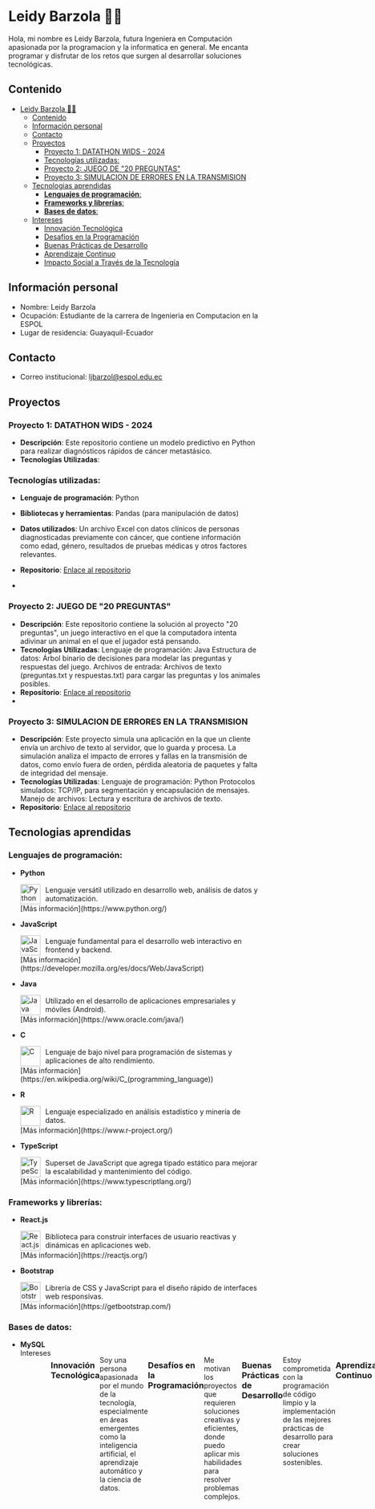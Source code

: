 # Leidy Barzola 👩‍💻
Hola, mi nombre es Leidy Barzola, futura Ingeniera en Computación apasionada por la programacion y la informatica en general. Me encanta programar y disfrutar de los retos que surgen al desarrollar soluciones tecnológicas.
## Contenido
- [Leidy Barzola 👩‍💻](#leidy-barzola-)
  - [Contenido](#contenido)
  - [Información personal](#información-personal)
  - [Contacto](#contacto)
  - [Proyectos](#proyectos)
    - [Proyecto 1: DATATHON WIDS - 2024](#proyecto-1-datathon-wids---2024)
    - [Tecnologías utilizadas:](#tecnologías-utilizadas)
    - [Proyecto 2: JUEGO DE "20 PREGUNTAS"](#proyecto-2-juego-de-20-preguntas)
    - [Proyecto 3: SIMULACION DE ERRORES EN LA TRANSMISION](#proyecto-3-simulacion-de-errores-en-la-transmision)
  - [Tecnologias aprendidas](#tecnologias-aprendidas)
    - [**Lenguajes de programación**:](#lenguajes-de-programación)
    - [**Frameworks y librerías**:](#frameworks-y-librerías)
    - [**Bases de datos**:](#bases-de-datos)
  - [Intereses](#intereses)
    - [Innovación Tecnológica](#innovación-tecnológica)
    - [Desafíos en la Programación](#desafíos-en-la-programación)
    - [Buenas Prácticas de Desarrollo](#buenas-prácticas-de-desarrollo)
    - [Aprendizaje Continuo](#aprendizaje-continuo)
    - [Impacto Social a Través de la Tecnología](#impacto-social-a-través-de-la-tecnología)
## Información personal
* Nombre: Leidy Barzola
* Ocupación: Estudiante de la carrera de Ingenieria en Computacion en la ESPOL
* Lugar de residencia: Guayaquil-Ecuador

## Contacto
* Correo institucional: ljbarzol@espol.edu.ec
## Proyectos
 ### Proyecto 1: DATATHON WIDS - 2024 
- **Descripción**: 
Este repositorio contiene un modelo predictivo en Python para realizar diagnósticos rápidos de cáncer metastásico. 
- **Tecnologías Utilizadas**: 
### Tecnologías utilizadas:
- **Lenguaje de programación**: Python
- **Bibliotecas y herramientas**: Pandas (para manipulación de datos)
- **Datos utilizados**: Un archivo Excel con datos clínicos de personas diagnosticadas previamente con cáncer, que contiene información como edad, género, resultados de pruebas médicas y otros factores relevantes.

- **Repositorio**: [Enlace al repositorio](https://github.com/ljbarzol/WIDS-2024)
- 
### Proyecto 2: JUEGO DE "20 PREGUNTAS"
- **Descripción**: Este repositorio contiene la solución al proyecto "20 preguntas", un juego interactivo en el que la computadora intenta adivinar un animal en el que el jugador está pensando. 
- **Tecnologías Utilizadas**: 
  Lenguaje de programación: Java
Estructura de datos: Árbol binario de decisiones para modelar las preguntas y respuestas del juego.
Archivos de entrada: Archivos de texto (preguntas.txt y respuestas.txt) para cargar las preguntas y los animales posibles.
- **Repositorio**: [Enlace al repositorio](https://github.com/vic28code/Grupo_11)
- 
### Proyecto 3: SIMULACION DE ERRORES EN LA TRANSMISION 
- **Descripción**: Este proyecto simula una aplicación en la que un cliente envía un archivo de texto al servidor, que lo guarda y procesa. La simulación analiza el impacto de errores y fallas en la transmisión de datos, como envío fuera de orden, pérdida aleatoria de paquetes y falta de integridad del mensaje.
- **Tecnologías Utilizadas**: 
  Lenguaje de programación: Python
Protocolos simulados: TCP/IP, para segmentación y encapsulación de mensajes.
Manejo de archivos: Lectura y escritura de archivos de texto.
- **Repositorio**: [Enlace al repositorio](https://github.com/DiegoA00/Simulacion-de-Errores-en-la-Transmision)
  
## Tecnologias aprendidas 
### **Lenguajes de programación**:

- **Python**  
  <div style="display: flex; align-items: center;">
    <img src="https://upload.wikimedia.org/wikipedia/commons/c/c3/Python-logo-notext.svg" alt="Python" style="width: 40px; margin-right: 10px;">
    <span>Lenguaje versátil utilizado en desarrollo web, análisis de datos y automatización.</span>
  </div>
  [Más información](https://www.python.org/)

- **JavaScript**  
  <div style="display: flex; align-items: center;">
    <img src="https://upload.wikimedia.org/wikipedia/commons/6/63/JavaScript-logo.png" alt="JavaScript" style="width: 40px; margin-right: 10px;">
    <span>Lenguaje fundamental para el desarrollo web interactivo en frontend y backend.</span>
  </div>
  [Más información](https://developer.mozilla.org/es/docs/Web/JavaScript)

- **Java**  
  <div style="display: flex; align-items: center;">
    <img src="https://upload.wikimedia.org/wikipedia/commons/3/30/Java_programming_language_logo.svg" alt="Java" style="width: 40px; margin-right: 10px;">
    <span>Utilizado en el desarrollo de aplicaciones empresariales y móviles (Android).</span>
  </div>
  [Más información](https://www.oracle.com/java/)

- **C**  
  <div style="display: flex; align-items: center;">
    <img src="https://upload.wikimedia.org/wikipedia/commons/1/1f/C_Programming_Language.svg" alt="C" style="width: 40px; margin-right: 10px;">
    <span>Lenguaje de bajo nivel para programación de sistemas y aplicaciones de alto rendimiento.</span>
  </div>
  [Más información](https://en.wikipedia.org/wiki/C_(programming_language))

- **R**  
  <div style="display: flex; align-items: center;">
    <img src="https://upload.wikimedia.org/wikipedia/commons/1/12/R_logo_2013.png" alt="R" style="width: 40px; margin-right: 10px;">
    <span>Lenguaje especializado en análisis estadístico y minería de datos.</span>
  </div>
  [Más información](https://www.r-project.org/)

- **TypeScript**  
  <div style="display: flex; align-items: center;">
    <img src="https://upload.wikimedia.org/wikipedia/commons/4/42/Typescript_logo_2020.svg" alt="TypeScript" style="width: 40px; margin-right: 10px;">
    <span>Superset de JavaScript que agrega tipado estático para mejorar la escalabilidad y mantenimiento del código.</span>
  </div>
  [Más información](https://www.typescriptlang.org/)

### **Frameworks y librerías**:

- **React.js**  
  <div style="display: flex; align-items: center;">
    <img src="https://upload.wikimedia.org/wikipedia/commons/a/a7/React-icon.svg" alt="React.js" style="width: 40px; margin-right: 10px;">
    <span>Biblioteca para construir interfaces de usuario reactivas y dinámicas en aplicaciones web.</span>
  </div>
  [Más información](https://reactjs.org/)

- **Bootstrap**  
  <div style="display: flex; align-items: center;">
    <img src="https://upload.wikimedia.org/wikipedia/commons/4/47/Bootstrap_logo_2020.svg" alt="Bootstrap" style="width: 40px; margin-right: 10px;">
    <span>Librería de CSS y JavaScript para el diseño rápido de interfaces web responsivas.</span>
  </div>
  [Más información](https://getbootstrap.com/)

### **Bases de datos**:

- **MySQL**  
  <div style="display: flex; align-items: ce

## Intereses

### Innovación Tecnológica
Soy una persona apasionada por el mundo de la tecnología, especialmente en áreas emergentes como la inteligencia artificial, el aprendizaje automático y la ciencia de datos.

### Desafíos en la Programación
Me motivan los proyectos que requieren soluciones creativas y eficientes, donde puedo aplicar mis habilidades para resolver problemas complejos.

### Buenas Prácticas de Desarrollo
Estoy comprometida con la programación de código limpio y la implementación de las mejores prácticas de desarrollo para crear soluciones sostenibles.

### Aprendizaje Continuo
Me interesa seguir aprendiendo sobre las últimas tendencias tecnológicas, ya sea a través de blogs, podcasts o conferencias, para mantenerme actualizada en el campo.

### Impacto Social a Través de la Tecnología
En el futuro, quiero trabajar en proyectos que no solo utilicen mis conocimientos técnicos, sino que también contribuyan a mejorar la sociedad de manera significativa.
